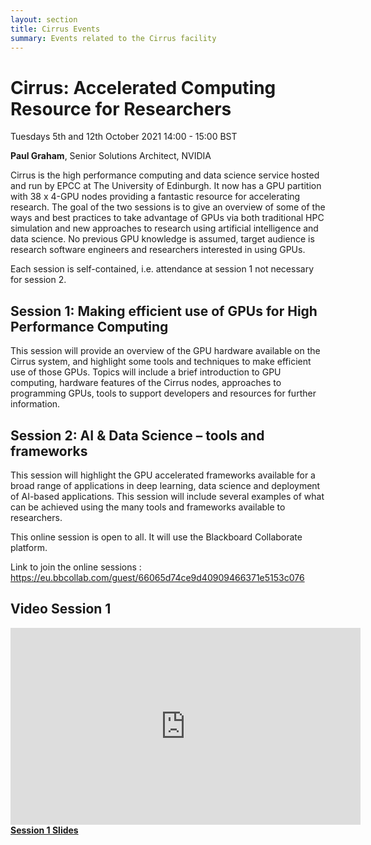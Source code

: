 ```yaml
---
layout: section
title: Cirrus Events
summary: Events related to the Cirrus facility
---
```


# Cirrus: Accelerated Computing Resource for Researchers

Tuesdays 5th and 12th October 2021  14:00 - 15:00 BST

**Paul Graham**, Senior Solutions Architect, NVIDIA

Cirrus is the high performance computing and data science service hosted and run by EPCC at The University of Edinburgh. It now has a GPU partition with 38 x 4-GPU nodes providing a fantastic resource for accelerating research. The goal of the two sessions is to give an overview of some of the ways and best practices to take advantage of GPUs via both traditional HPC simulation and new approaches to research using artificial intelligence and data science. No previous GPU knowledge is assumed, target audience is research software engineers and researchers interested in using GPUs. 

Each session is self-contained, i.e. attendance at session 1 not necessary for session 2.
 
## Session 1: Making efficient use of GPUs for High Performance Computing
 
This session will provide an overview of the GPU hardware available on the Cirrus system, and highlight some tools and techniques to make efficient use of those GPUs. Topics will include a brief introduction to GPU computing, hardware features of the Cirrus nodes, approaches to programming GPUs, tools to support developers and resources for further information.
 
## Session 2: AI & Data Science – tools and frameworks
 
This session will highlight the GPU accelerated frameworks available for a broad range of applications in deep learning, data science and deployment of AI-based applications. This session will include several examples of what can be achieved using the many tools and frameworks available to researchers.



This online session is open to all. It will use the Blackboard Collaborate platform.


Link to join the online sessions : <https://eu.bbcollab.com/guest/66065d74ce9d40909466371e5153c076>


## Video Session 1

<div>

<iframe title="Video"  width="560" height="315" src="https://www.youtube.com/embed/frbzz-Nh-iE" frameborder="0" allow="accelerometer; autoplay; encrypted-media; gyroscope; picture-in-picture" allowfullscreen></iframe>

</div>

<a  href="courses/"     href="files/211005-Cirrus_HPC.pdf">
          <strong>Session 1 Slides</strong>
        </a>
											




